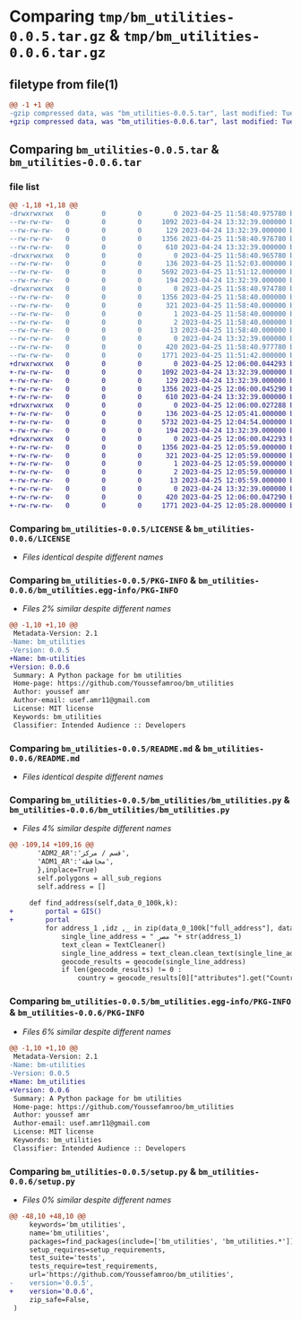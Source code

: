 # Comparing `tmp/bm_utilities-0.0.5.tar.gz` & `tmp/bm_utilities-0.0.6.tar.gz`

## filetype from file(1)

```diff
@@ -1 +1 @@
-gzip compressed data, was "bm_utilities-0.0.5.tar", last modified: Tue Apr 25 11:58:40 2023, max compression
+gzip compressed data, was "bm_utilities-0.0.6.tar", last modified: Tue Apr 25 12:06:00 2023, max compression
```

## Comparing `bm_utilities-0.0.5.tar` & `bm_utilities-0.0.6.tar`

### file list

```diff
@@ -1,18 +1,18 @@
-drwxrwxrwx   0        0        0        0 2023-04-25 11:58:40.975780 bm_utilities-0.0.5/
--rw-rw-rw-   0        0        0     1092 2023-04-24 13:32:39.000000 bm_utilities-0.0.5/LICENSE
--rw-rw-rw-   0        0        0      129 2023-04-24 13:32:39.000000 bm_utilities-0.0.5/MANIFEST.in
--rw-rw-rw-   0        0        0     1356 2023-04-25 11:58:40.976780 bm_utilities-0.0.5/PKG-INFO
--rw-rw-rw-   0        0        0      610 2023-04-24 13:32:39.000000 bm_utilities-0.0.5/README.md
-drwxrwxrwx   0        0        0        0 2023-04-25 11:58:40.965780 bm_utilities-0.0.5/bm_utilities/
--rw-rw-rw-   0        0        0      136 2023-04-25 11:52:03.000000 bm_utilities-0.0.5/bm_utilities/__init__.py
--rw-rw-rw-   0        0        0     5692 2023-04-25 11:51:12.000000 bm_utilities-0.0.5/bm_utilities/bm_utilities.py
--rw-rw-rw-   0        0        0      194 2023-04-24 13:32:39.000000 bm_utilities-0.0.5/bm_utilities/common.py
-drwxrwxrwx   0        0        0        0 2023-04-25 11:58:40.974780 bm_utilities-0.0.5/bm_utilities.egg-info/
--rw-rw-rw-   0        0        0     1356 2023-04-25 11:58:40.000000 bm_utilities-0.0.5/bm_utilities.egg-info/PKG-INFO
--rw-rw-rw-   0        0        0      321 2023-04-25 11:58:40.000000 bm_utilities-0.0.5/bm_utilities.egg-info/SOURCES.txt
--rw-rw-rw-   0        0        0        1 2023-04-25 11:58:40.000000 bm_utilities-0.0.5/bm_utilities.egg-info/dependency_links.txt
--rw-rw-rw-   0        0        0        2 2023-04-25 11:58:40.000000 bm_utilities-0.0.5/bm_utilities.egg-info/not-zip-safe
--rw-rw-rw-   0        0        0       13 2023-04-25 11:58:40.000000 bm_utilities-0.0.5/bm_utilities.egg-info/top_level.txt
--rw-rw-rw-   0        0        0        0 2023-04-24 13:32:39.000000 bm_utilities-0.0.5/requirements.txt
--rw-rw-rw-   0        0        0      420 2023-04-25 11:58:40.977780 bm_utilities-0.0.5/setup.cfg
--rw-rw-rw-   0        0        0     1771 2023-04-25 11:51:42.000000 bm_utilities-0.0.5/setup.py
+drwxrwxrwx   0        0        0        0 2023-04-25 12:06:00.044293 bm_utilities-0.0.6/
+-rw-rw-rw-   0        0        0     1092 2023-04-24 13:32:39.000000 bm_utilities-0.0.6/LICENSE
+-rw-rw-rw-   0        0        0      129 2023-04-24 13:32:39.000000 bm_utilities-0.0.6/MANIFEST.in
+-rw-rw-rw-   0        0        0     1356 2023-04-25 12:06:00.045290 bm_utilities-0.0.6/PKG-INFO
+-rw-rw-rw-   0        0        0      610 2023-04-24 13:32:39.000000 bm_utilities-0.0.6/README.md
+drwxrwxrwx   0        0        0        0 2023-04-25 12:06:00.027288 bm_utilities-0.0.6/bm_utilities/
+-rw-rw-rw-   0        0        0      136 2023-04-25 12:05:41.000000 bm_utilities-0.0.6/bm_utilities/__init__.py
+-rw-rw-rw-   0        0        0     5732 2023-04-25 12:04:54.000000 bm_utilities-0.0.6/bm_utilities/bm_utilities.py
+-rw-rw-rw-   0        0        0      194 2023-04-24 13:32:39.000000 bm_utilities-0.0.6/bm_utilities/common.py
+drwxrwxrwx   0        0        0        0 2023-04-25 12:06:00.042293 bm_utilities-0.0.6/bm_utilities.egg-info/
+-rw-rw-rw-   0        0        0     1356 2023-04-25 12:05:59.000000 bm_utilities-0.0.6/bm_utilities.egg-info/PKG-INFO
+-rw-rw-rw-   0        0        0      321 2023-04-25 12:05:59.000000 bm_utilities-0.0.6/bm_utilities.egg-info/SOURCES.txt
+-rw-rw-rw-   0        0        0        1 2023-04-25 12:05:59.000000 bm_utilities-0.0.6/bm_utilities.egg-info/dependency_links.txt
+-rw-rw-rw-   0        0        0        2 2023-04-25 12:05:59.000000 bm_utilities-0.0.6/bm_utilities.egg-info/not-zip-safe
+-rw-rw-rw-   0        0        0       13 2023-04-25 12:05:59.000000 bm_utilities-0.0.6/bm_utilities.egg-info/top_level.txt
+-rw-rw-rw-   0        0        0        0 2023-04-24 13:32:39.000000 bm_utilities-0.0.6/requirements.txt
+-rw-rw-rw-   0        0        0      420 2023-04-25 12:06:00.047290 bm_utilities-0.0.6/setup.cfg
+-rw-rw-rw-   0        0        0     1771 2023-04-25 12:05:28.000000 bm_utilities-0.0.6/setup.py
```

### Comparing `bm_utilities-0.0.5/LICENSE` & `bm_utilities-0.0.6/LICENSE`

 * *Files identical despite different names*

### Comparing `bm_utilities-0.0.5/PKG-INFO` & `bm_utilities-0.0.6/bm_utilities.egg-info/PKG-INFO`

 * *Files 2% similar despite different names*

```diff
@@ -1,10 +1,10 @@
 Metadata-Version: 2.1
-Name: bm_utilities
-Version: 0.0.5
+Name: bm-utilities
+Version: 0.0.6
 Summary: A Python package for bm utilities
 Home-page: https://github.com/Youssefamroo/bm_utilities
 Author: youssef amr
 Author-email: usef.amr11@gmail.com
 License: MIT license
 Keywords: bm_utilities
 Classifier: Intended Audience :: Developers
```

### Comparing `bm_utilities-0.0.5/README.md` & `bm_utilities-0.0.6/README.md`

 * *Files identical despite different names*

### Comparing `bm_utilities-0.0.5/bm_utilities/bm_utilities.py` & `bm_utilities-0.0.6/bm_utilities/bm_utilities.py`

 * *Files 4% similar despite different names*

```diff
@@ -109,14 +109,16 @@
       'ADM2_AR':'قسم / مركز',
       'ADM1_AR':'محافظة',
       },inplace=True)
       self.polygons = all_sub_regions
       self.address = []
     
     def find_address(self,data_0_100k,k):
+        portal = GIS()
+        portal
         for address_1 ,idz ,_ in zip(data_0_100k["full_address"], data_0_100k["CUSTOMER_ID"],tqdm(range(len(data_0_100k)))):
             single_line_address = " مصر "+ str(address_1)
             text_clean = TextCleaner()
             single_line_address = text_clean.clean_text(single_line_address)
             geocode_results = geocode(single_line_address)
             if len(geocode_results) != 0 :
                 country = geocode_results[0]["attributes"].get("Country",np.nan)
```

### Comparing `bm_utilities-0.0.5/bm_utilities.egg-info/PKG-INFO` & `bm_utilities-0.0.6/PKG-INFO`

 * *Files 6% similar despite different names*

```diff
@@ -1,10 +1,10 @@
 Metadata-Version: 2.1
-Name: bm-utilities
-Version: 0.0.5
+Name: bm_utilities
+Version: 0.0.6
 Summary: A Python package for bm utilities
 Home-page: https://github.com/Youssefamroo/bm_utilities
 Author: youssef amr
 Author-email: usef.amr11@gmail.com
 License: MIT license
 Keywords: bm_utilities
 Classifier: Intended Audience :: Developers
```

### Comparing `bm_utilities-0.0.5/setup.py` & `bm_utilities-0.0.6/setup.py`

 * *Files 0% similar despite different names*

```diff
@@ -48,10 +48,10 @@
     keywords='bm_utilities',
     name='bm_utilities',
     packages=find_packages(include=['bm_utilities', 'bm_utilities.*']),
     setup_requires=setup_requirements,
     test_suite='tests',
     tests_require=test_requirements,
     url='https://github.com/Youssefamroo/bm_utilities',
-    version='0.0.5',
+    version='0.0.6',
     zip_safe=False,
 )
```

